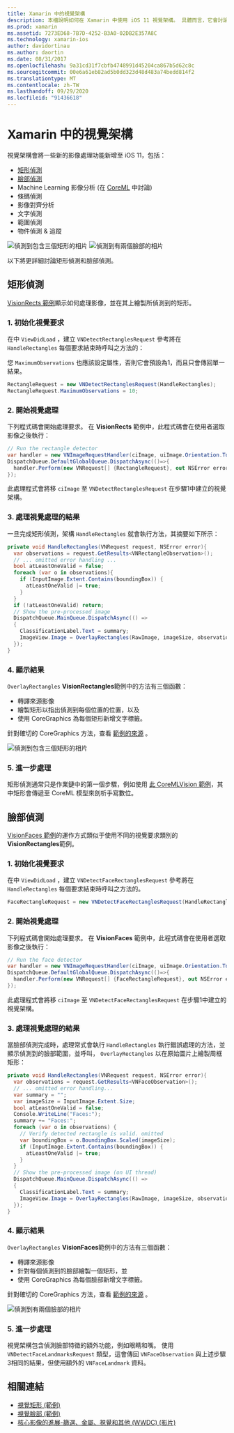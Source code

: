 ```yaml
---
title: Xamarin 中的視覺架構
description: 本檔說明如何在 Xamarin 中使用 iOS 11 視覺架構。 具體而言，它會討論矩形偵測和臉部偵測。
ms.prod: xamarin
ms.assetid: 7273ED68-7B7D-4252-B3A0-02DB2E357A8C
ms.technology: xamarin-ios
author: davidortinau
ms.author: daortin
ms.date: 08/31/2017
ms.openlocfilehash: 9a31cd31f7cbfb4748991d45204ca867b5d62c8c
ms.sourcegitcommit: 00e6a61eb82ad5b0dd323d48d483a74bedd814f2
ms.translationtype: MT
ms.contentlocale: zh-TW
ms.lasthandoff: 09/29/2020
ms.locfileid: "91436618"
---
```

# <a name="vision-framework-in-xamarinios"></a>Xamarin 中的視覺架構

視覺架構會將一些新的影像處理功能新增至 iOS 11，包括：

- [矩形偵測](#rectangles)
- [臉部偵測](#faces)
- Machine Learning 影像分析 (在 [CoreML](~/ios/platform/introduction-to-ios11/coreml.md) 中討論) 
- 條碼偵測
- 影像對齊分析
- 文字偵測
- 範圍偵測
- 物件偵測 & 追蹤

![偵測到包含三個矩形的相片](vision-images/found-rectangles-tiny.png) ![偵測到有兩個臉部的相片](vision-images/xamarin-home-faces-tiny.png)

以下將更詳細討論矩形偵測和臉部偵測。

<a name="rectangles"></a>

## <a name="rectangle-detection"></a>矩形偵測

[VisionRects 範例](/samples/xamarin/ios-samples/ios11-visionrectangles)顯示如何處理影像，並在其上繪製所偵測到的矩形。

### <a name="1-initialize-the-vision-request"></a>1. 初始化視覺要求

在中 `ViewDidLoad` ，建立 `VNDetectRectanglesRequest` 參考將在 `HandleRectangles` 每個要求結束時呼叫之方法的：

您 `MaximumObservations` 也應該設定屬性，否則它會預設為1，而且只會傳回單一結果。

```csharp
RectangleRequest = new VNDetectRectanglesRequest(HandleRectangles);
RectangleRequest.MaximumObservations = 10;
```

### <a name="2-start-the-vision-processing"></a>2. 開始視覺處理

下列程式碼會開始處理要求。 在 **VisionRects** 範例中，此程式碼會在使用者選取影像之後執行：

```csharp
// Run the rectangle detector
var handler = new VNImageRequestHandler(ciImage, uiImage.Orientation.ToCGImagePropertyOrientation(), new VNImageOptions());
DispatchQueue.DefaultGlobalQueue.DispatchAsync(()=>{
  handler.Perform(new VNRequest[] {RectangleRequest}, out NSError error);
});
```

此處理程式會將移 `ciImage` 至 `VNDetectRectanglesRequest` 在步驟1中建立的視覺架構。

### <a name="3-handle-the-results-of-vision-processing"></a>3. 處理視覺處理的結果

一旦完成矩形偵測，架構 `HandleRectangles` 就會執行方法，其摘要如下所示：

```csharp
private void HandleRectangles(VNRequest request, NSError error){
  var observations = request.GetResults<VNRectangleObservation>();
  // ... omitted error handling ...
  bool atLeastOneValid = false;
  foreach (var o in observations){
    if (InputImage.Extent.Contains(boundingBox)) {
      atLeastOneValid |= true;
    }
  }
  if (!atLeastOneValid) return;
  // Show the pre-processed image
  DispatchQueue.MainQueue.DispatchAsync(() =>
  {
    ClassificationLabel.Text = summary;
    ImageView.Image = OverlayRectangles(RawImage, imageSize, observations);
  });
}
```

### <a name="4-display-the-results"></a>4. 顯示結果

`OverlayRectangles` **VisionRectangles**範例中的方法有三個函數：

- 轉譯來源影像
- 繪製矩形以指出偵測到每個位置的位置，以及
- 使用 CoreGraphics 為每個矩形新增文字標籤。

針對確切的 CoreGraphics 方法，查看 [範例的來源](/samples/xamarin/ios-samples/ios11-visionrectangles) 。

![偵測到包含三個矩形的相片](vision-images/found-rectangles-phone-sml.png)

### <a name="5-further-processing"></a>5. 進一步處理

矩形偵測通常只是作業鏈中的第一個步驟，例如使用 [此 CoreMLVision 範例](~/ios/platform/introduction-to-ios11/coreml.md#coremlvision)，其中矩形會傳遞至 CoreML 模型來剖析手寫數位。

<a name="faces"></a>

## <a name="face-detection"></a>臉部偵測

[VisionFaces 範例](/samples/xamarin/ios-samples/ios11-visionfaces)的運作方式類似于使用不同的視覺要求類別的**VisionRectangles**範例。

### <a name="1-initialize-the-vision-request"></a>1. 初始化視覺要求

在中 `ViewDidLoad` ，建立 `VNDetectFaceRectanglesRequest` 參考將在 `HandleRectangles` 每個要求結束時呼叫之方法的。

```csharp
FaceRectangleRequest = new VNDetectFaceRectanglesRequest(HandleRectangles);
```

### <a name="2-start-the-vision-processing"></a>2. 開始視覺處理

下列程式碼會開始處理要求。 在 **VisionFaces** 範例中，此程式碼會在使用者選取影像之後執行：

```csharp
// Run the face detector
var handler = new VNImageRequestHandler(ciImage, uiImage.Orientation.ToCGImagePropertyOrientation(), new VNImageOptions());
DispatchQueue.DefaultGlobalQueue.DispatchAsync(()=>{
  handler.Perform(new VNRequest[] {FaceRectangleRequest}, out NSError error);
});
```

此處理程式會將移 `ciImage` 至 `VNDetectFaceRectanglesRequest` 在步驟1中建立的視覺架構。

### <a name="3-handle-the-results-of-vision-processing"></a>3. 處理視覺處理的結果

當臉部偵測完成時，處理常式會執行 `HandleRectangles` 執行錯誤處理的方法，並顯示偵測到的臉部範圍，並呼叫， `OverlayRectangles` 以在原始圖片上繪製周框矩形：

```csharp
private void HandleRectangles(VNRequest request, NSError error){
  var observations = request.GetResults<VNFaceObservation>();
  // ... omitted error handling...
  var summary = "";
  var imageSize = InputImage.Extent.Size;
  bool atLeastOneValid = false;
  Console.WriteLine("Faces:");
  summary += "Faces:";
  foreach (var o in observations) {
    // Verify detected rectangle is valid. omitted
    var boundingBox = o.BoundingBox.Scaled(imageSize);
    if (InputImage.Extent.Contains(boundingBox)) {
      atLeastOneValid |= true;
    }
  }
  // Show the pre-processed image (on UI thread)
  DispatchQueue.MainQueue.DispatchAsync(() =>
  {
    ClassificationLabel.Text = summary;
    ImageView.Image = OverlayRectangles(RawImage, imageSize, observations);
  });
}
```

### <a name="4-display-the-results"></a>4. 顯示結果

`OverlayRectangles` **VisionFaces**範例中的方法有三個函數：

- 轉譯來源影像
- 針對每個偵測到的臉部繪製一個矩形，並
- 使用 CoreGraphics 為每個臉部新增文字標籤。

針對確切的 CoreGraphics 方法，查看 [範例的來源](/samples/xamarin/ios-samples/ios11-visionfaces) 。

![偵測到有兩個臉部的相片](vision-images/found-faces-phone-sml.png)

### <a name="5-further-processing"></a>5. 進一步處理

視覺架構包含偵測臉部特徵的額外功能，例如眼睛和嘴。 使用 `VNDetectFaceLandmarksRequest` 類型，這會傳回 `VNFaceObservation` 與上述步驟3相同的結果，但使用額外的 `VNFaceLandmark` 資料。

## <a name="related-links"></a>相關連結

- [視覺矩形 (範例) ](/samples/xamarin/ios-samples/ios11-visionrectangles)
- [視覺臉部 (範例) ](/samples/xamarin/ios-samples/ios11-visionfaces)
- [核心影像的進展-篩選、金屬、視覺和其他 (WWDC)  (影片) ](https://developer.apple.com/videos/play/wwdc2017/510/)